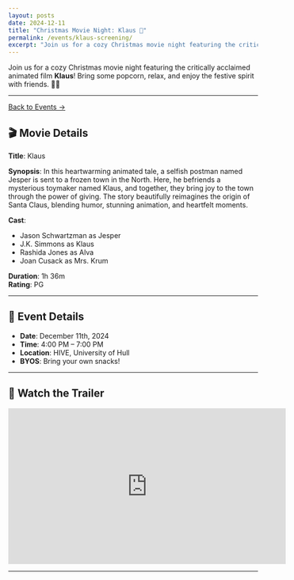 ```yaml
---
layout: posts
date: 2024-12-11
title: "Christmas Movie Night: Klaus 🎄"
permalink: /events/klaus-screening/
excerpt: "Join us for a cozy Christmas movie night featuring the critically acclaimed animated film **Klaus**! Bring some popcorn, relax, and enjoy the festive spirit with friends. 🎥✨"
---
```


Join us for a cozy Christmas movie night featuring the critically acclaimed animated film **Klaus**! Bring some popcorn, relax, and enjoy the festive spirit with friends. 🎥✨

---

<!-- Button to go back to main events page -->
<a href="/events/" class="back-to-events-btn">Back to Events →</a>

## 🎬 Movie Details

**Title**: Klaus  

**Synopsis**: In this heartwarming animated tale, a selfish postman named Jesper is sent to a frozen town in the North. Here, he befriends a mysterious toymaker named Klaus, and together, they bring joy to the town through the power of giving. The story beautifully reimagines the origin of Santa Claus, blending humor, stunning animation, and heartfelt moments.  

**Cast**:  
- Jason Schwartzman as Jesper  
- J.K. Simmons as Klaus  
- Rashida Jones as Alva  
- Joan Cusack as Mrs. Krum  

**Duration**: 1h 36m  
**Rating**: PG  

---

## 🎄 Event Details

- **Date**: December 11th, 2024  
- **Time**: 4:00 PM – 7:00 PM  
- **Location**: HIVE, University of Hull  
- **BYOS**: Bring your own snacks!

---

## 🎥 Watch the Trailer

<div style="text-align: center;">
  <iframe width="560" height="315" src="https://www.youtube.com/embed/taE3PwurhYM" title="Klaus Official Trailer" frameborder="0" allowfullscreen></iframe>
</div>

---